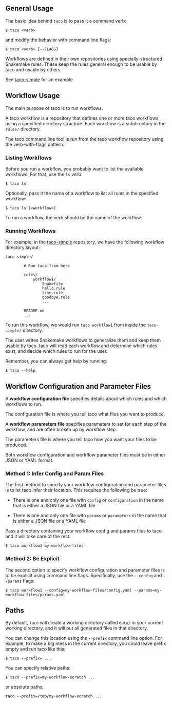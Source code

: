 ## General Usage

The basic idea behind `taco` is to pass it a command verb:

```
$ taco <verb>
```

and modify the behavior with command line flags:

```
$ taco <verb> [--FLAGS]
```

Workflows are defined in their own repositories using specially-structured
Snakemake rules. These keep the rules general enough to be usable by taco
and usable by others.

See [taco-simple](https://github.com/dahak-metagenomics/taco-simple) for
an example.


## Workflow Usage

The main purpose of taco is to run workflows. 

A taco workflow is a repository that defines one or more 
taco workflows using a specified directory structure.
Each workflow is a subdirectory in the `rules/` directory.

The taco command line tool is run from the taco workflow
repository using the verb-with-flags pattern. 


### Listing Workflows

Before you run a workflow, you probably want to list the 
available workflows. For that, use the `ls` verb:

```
$ taco ls 
```

Optionally, pass it the name of a workflow to 
list all rules in the specified workflow:

```
$ taco ls [<workflow>]
```

To run a workflow, the verb should be the name of the workflow.


### Running Workflows

For example, in the [taco-simple](https://github.com/dahak-megatenomics/taco-simple)
repository, we have the following workflow directory layout:

```
taco-simple/

        # Run taco from here

        rules/
            workflow1/
                Snakefile
                hello.rule
                time.rule
                goodbye.rule
                ...

        README.md
        ...
```

To run this workflow, we would run `taco workflow1` from inside 
the `taco-simple/` directory.

The user writes Snakemake workflows to generalize them and keep them
usable by taco. taco will read each workflow and determine which rules
exist, and decide which rules to run for the user.

Remember, you can always get help by running:

```
$ taco --help
```


## Workflow Configuration and Parameter Files

A **workflow configuration file** specifies details about 
which rules and which workflows to run.

The configuration file is where you tell taco what files
you want to produce.

A **workflow parameters file** specifies parameters to 
set for each step of the workflow, and are often broken
up by workflow step.

The parameters file is where you tell taco how you want
your files to be produced.

Both workflow configuration and workflow parameter files
must be in either JSON or YAML format.


### Method 1: Infer Config and Param Files

The first method to specify your workflow configuration
and parameter files is to let taco infer their location.
This requires the following be true:

* There is one and only one file with `config` or 
    `configuration` in the name that is either a 
    JSON file or a YAML file

* There is one and only one file with `params` or 
    `parameters` in the name that is either a 
    JSON file or a YAML file

Pass a directory containing your workflow config
and params files to taco and it will take care of
the rest:

```
$ taco workflow1 my-workflow-files
```


### Method 2: Be Explicit

The second option to specify workflow configuration
and parameter files is to be explicit using command 
line flags. Specifically, use the `--config` 
and `--params` flags:

```
$ taco workflow1 --config=my-workflow-files/config.yaml --params=my-workflow-files/params.yaml
```


## Paths

By default, `taco` will create a working directory 
called `data/` in your current working directory,
and it will put all generated files in that directory.

You can change this location using the `--prefix` 
command line option. For example, to make a big mess
in the current directory, you could leave prefix empty
and run taco like this:

```
$ taco --prefix= ...
```

You can specify relative paths:

```
$ taco --prefix=my-workflow-scratch ...
```

or absolute paths:

```
taco --prefix=/tmp/my-workflow-scratch ...
```

